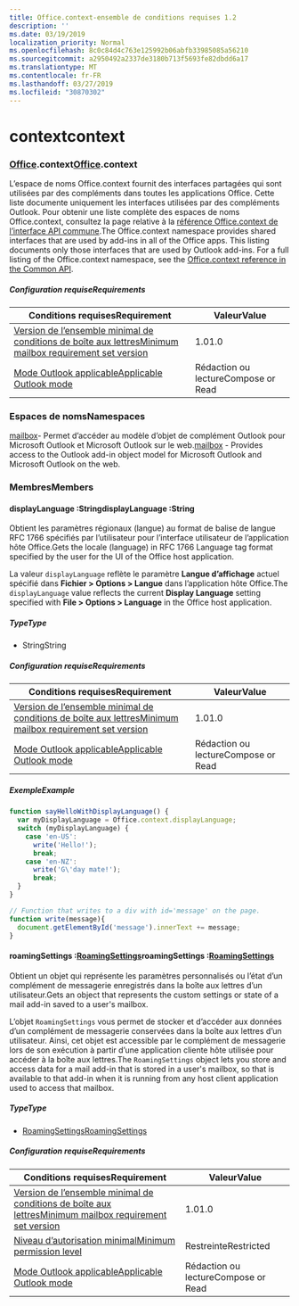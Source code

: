 ```yaml
---
title: Office.context-ensemble de conditions requises 1.2
description: ''
ms.date: 03/19/2019
localization_priority: Normal
ms.openlocfilehash: 8c0c84d4c763e125992b06abfb33985085a56210
ms.sourcegitcommit: a2950492a2337de3180b713f5693fe82dbdd6a17
ms.translationtype: MT
ms.contentlocale: fr-FR
ms.lasthandoff: 03/27/2019
ms.locfileid: "30870302"
---
```

# <a name="context"></a><span data-ttu-id="e5e0b-102">context</span><span class="sxs-lookup"><span data-stu-id="e5e0b-102">context</span></span>

### <a name="officeofficemdcontext"></a><span data-ttu-id="e5e0b-103">[Office](Office.md).context</span><span class="sxs-lookup"><span data-stu-id="e5e0b-103">[Office](Office.md).context</span></span>

<span data-ttu-id="e5e0b-p101">L’espace de noms Office.context fournit des interfaces partagées qui sont utilisées par des compléments dans toutes les applications Office. Cette liste documente uniquement les interfaces utilisées par des compléments Outlook. Pour obtenir une liste complète des espaces de noms Office.context, consultez la page relative à la [référence Office.context de l’interface API commune](/javascript/api/office/office.context).</span><span class="sxs-lookup"><span data-stu-id="e5e0b-p101">The Office.context namespace provides shared interfaces that are used by add-ins in all of the Office apps. This listing documents only those interfaces that are used by Outlook add-ins. For a full listing of the Office.context namespace, see the [Office.context reference in the Common API](/javascript/api/office/office.context).</span></span>


##### <a name="requirements"></a><span data-ttu-id="e5e0b-106">Configuration requise</span><span class="sxs-lookup"><span data-stu-id="e5e0b-106">Requirements</span></span>

|<span data-ttu-id="e5e0b-107">Conditions requises</span><span class="sxs-lookup"><span data-stu-id="e5e0b-107">Requirement</span></span>| <span data-ttu-id="e5e0b-108">Valeur</span><span class="sxs-lookup"><span data-stu-id="e5e0b-108">Value</span></span>|
|---|---|
|[<span data-ttu-id="e5e0b-109">Version de l’ensemble minimal de conditions de boîte aux lettres</span><span class="sxs-lookup"><span data-stu-id="e5e0b-109">Minimum mailbox requirement set version</span></span>](/office/dev/add-ins/reference/requirement-sets/outlook-api-requirement-sets)| <span data-ttu-id="e5e0b-110">1.0</span><span class="sxs-lookup"><span data-stu-id="e5e0b-110">1.0</span></span>|
|[<span data-ttu-id="e5e0b-111">Mode Outlook applicable</span><span class="sxs-lookup"><span data-stu-id="e5e0b-111">Applicable Outlook mode</span></span>](/outlook/add-ins/#extension-points)| <span data-ttu-id="e5e0b-112">Rédaction ou lecture</span><span class="sxs-lookup"><span data-stu-id="e5e0b-112">Compose or Read</span></span>|

### <a name="namespaces"></a><span data-ttu-id="e5e0b-113">Espaces de noms</span><span class="sxs-lookup"><span data-stu-id="e5e0b-113">Namespaces</span></span>

<span data-ttu-id="e5e0b-114">[mailbox](office.context.mailbox.md)- Permet d’accéder au modèle d’objet de complément Outlook pour Microsoft Outlook et Microsoft Outlook sur le web.</span><span class="sxs-lookup"><span data-stu-id="e5e0b-114">[mailbox](office.context.mailbox.md) - Provides access to the Outlook add-in object model for Microsoft Outlook and Microsoft Outlook on the web.</span></span>

### <a name="members"></a><span data-ttu-id="e5e0b-115">Membres</span><span class="sxs-lookup"><span data-stu-id="e5e0b-115">Members</span></span>

####  <a name="displaylanguage-string"></a><span data-ttu-id="e5e0b-116">displayLanguage :String</span><span class="sxs-lookup"><span data-stu-id="e5e0b-116">displayLanguage :String</span></span>

<span data-ttu-id="e5e0b-117">Obtient les paramètres régionaux (langue) au format de balise de langue RFC 1766 spécifiés par l’utilisateur pour l’interface utilisateur de l’application hôte Office.</span><span class="sxs-lookup"><span data-stu-id="e5e0b-117">Gets the locale (language) in RFC 1766 Language tag format specified by the user for the UI of the Office host application.</span></span>

<span data-ttu-id="e5e0b-118">La valeur `displayLanguage` reflète le paramètre **Langue d’affichage** actuel spécifié dans **Fichier > Options > Langue** dans l’application hôte Office.</span><span class="sxs-lookup"><span data-stu-id="e5e0b-118">The `displayLanguage` value reflects the current **Display Language** setting specified with **File > Options > Language** in the Office host application.</span></span>

##### <a name="type"></a><span data-ttu-id="e5e0b-119">Type</span><span class="sxs-lookup"><span data-stu-id="e5e0b-119">Type</span></span>

*   <span data-ttu-id="e5e0b-120">String</span><span class="sxs-lookup"><span data-stu-id="e5e0b-120">String</span></span>

##### <a name="requirements"></a><span data-ttu-id="e5e0b-121">Configuration requise</span><span class="sxs-lookup"><span data-stu-id="e5e0b-121">Requirements</span></span>

|<span data-ttu-id="e5e0b-122">Conditions requises</span><span class="sxs-lookup"><span data-stu-id="e5e0b-122">Requirement</span></span>| <span data-ttu-id="e5e0b-123">Valeur</span><span class="sxs-lookup"><span data-stu-id="e5e0b-123">Value</span></span>|
|---|---|
|[<span data-ttu-id="e5e0b-124">Version de l’ensemble minimal de conditions de boîte aux lettres</span><span class="sxs-lookup"><span data-stu-id="e5e0b-124">Minimum mailbox requirement set version</span></span>](/office/dev/add-ins/reference/requirement-sets/outlook-api-requirement-sets)| <span data-ttu-id="e5e0b-125">1.0</span><span class="sxs-lookup"><span data-stu-id="e5e0b-125">1.0</span></span>|
|[<span data-ttu-id="e5e0b-126">Mode Outlook applicable</span><span class="sxs-lookup"><span data-stu-id="e5e0b-126">Applicable Outlook mode</span></span>](/outlook/add-ins/#extension-points)| <span data-ttu-id="e5e0b-127">Rédaction ou lecture</span><span class="sxs-lookup"><span data-stu-id="e5e0b-127">Compose or Read</span></span>|

##### <a name="example"></a><span data-ttu-id="e5e0b-128">Exemple</span><span class="sxs-lookup"><span data-stu-id="e5e0b-128">Example</span></span>

```javascript
function sayHelloWithDisplayLanguage() {
  var myDisplayLanguage = Office.context.displayLanguage;
  switch (myDisplayLanguage) {
    case 'en-US':
      write('Hello!');
      break;
    case 'en-NZ':
      write('G\'day mate!');
      break;
  }
}

// Function that writes to a div with id='message' on the page.
function write(message){
  document.getElementById('message').innerText += message;
}
```

####  <a name="roamingsettings-roamingsettingsjavascriptapioutlook12officeroamingsettings"></a><span data-ttu-id="e5e0b-129">roamingSettings :[RoamingSettings](/javascript/api/outlook_1_2/office.RoamingSettings)</span><span class="sxs-lookup"><span data-stu-id="e5e0b-129">roamingSettings :[RoamingSettings](/javascript/api/outlook_1_2/office.RoamingSettings)</span></span>

<span data-ttu-id="e5e0b-130">Obtient un objet qui représente les paramètres personnalisés ou l’état d’un complément de messagerie enregistrés dans la boîte aux lettres d’un utilisateur.</span><span class="sxs-lookup"><span data-stu-id="e5e0b-130">Gets an object that represents the custom settings or state of a mail add-in saved to a user's mailbox.</span></span>

<span data-ttu-id="e5e0b-131">L’objet `RoamingSettings` vous permet de stocker et d’accéder aux données d’un complément de messagerie conservées dans la boîte aux lettres d’un utilisateur. Ainsi, cet objet est accessible par le complément de messagerie lors de son exécution à partir d’une application cliente hôte utilisée pour accéder à la boîte aux lettres.</span><span class="sxs-lookup"><span data-stu-id="e5e0b-131">The `RoamingSettings` object lets you store and access data for a mail add-in that is stored in a user's mailbox, so that is available to that add-in when it is running from any host client application used to access that mailbox.</span></span>

##### <a name="type"></a><span data-ttu-id="e5e0b-132">Type</span><span class="sxs-lookup"><span data-stu-id="e5e0b-132">Type</span></span>

*   [<span data-ttu-id="e5e0b-133">RoamingSettings</span><span class="sxs-lookup"><span data-stu-id="e5e0b-133">RoamingSettings</span></span>](/javascript/api/outlook_1_2/office.RoamingSettings)

##### <a name="requirements"></a><span data-ttu-id="e5e0b-134">Configuration requise</span><span class="sxs-lookup"><span data-stu-id="e5e0b-134">Requirements</span></span>

|<span data-ttu-id="e5e0b-135">Conditions requises</span><span class="sxs-lookup"><span data-stu-id="e5e0b-135">Requirement</span></span>| <span data-ttu-id="e5e0b-136">Valeur</span><span class="sxs-lookup"><span data-stu-id="e5e0b-136">Value</span></span>|
|---|---|
|[<span data-ttu-id="e5e0b-137">Version de l’ensemble minimal de conditions de boîte aux lettres</span><span class="sxs-lookup"><span data-stu-id="e5e0b-137">Minimum mailbox requirement set version</span></span>](/office/dev/add-ins/reference/requirement-sets/outlook-api-requirement-sets)| <span data-ttu-id="e5e0b-138">1.0</span><span class="sxs-lookup"><span data-stu-id="e5e0b-138">1.0</span></span>|
|[<span data-ttu-id="e5e0b-139">Niveau d’autorisation minimal</span><span class="sxs-lookup"><span data-stu-id="e5e0b-139">Minimum permission level</span></span>](/outlook/add-ins/understanding-outlook-add-in-permissions)| <span data-ttu-id="e5e0b-140">Restreinte</span><span class="sxs-lookup"><span data-stu-id="e5e0b-140">Restricted</span></span>|
|[<span data-ttu-id="e5e0b-141">Mode Outlook applicable</span><span class="sxs-lookup"><span data-stu-id="e5e0b-141">Applicable Outlook mode</span></span>](/outlook/add-ins/#extension-points)| <span data-ttu-id="e5e0b-142">Rédaction ou lecture</span><span class="sxs-lookup"><span data-stu-id="e5e0b-142">Compose or Read</span></span>|
